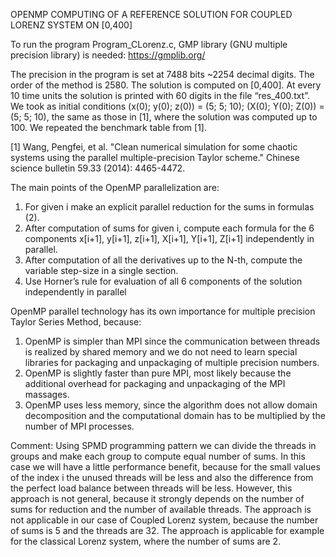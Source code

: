 
OPENMP COMPUTING OF A REFERENCE SOLUTION FOR COUPLED LORENZ SYSTEM ON [0,400]

To run the program Program_CLorenz.c,  GMP library (GNU multiple precision library) is needed: https://gmplib.org/

The precision in the program is set at 7488 bits ~2254 decimal digits. The order of the method is 2580. The solution is computed on [0,400].  At every 10 time units the solution is printed with 60 digits in the file “res_400.txt”. We took as initial conditions (x(0); y(0); z(0)) = (5; 5; 10); (X(0); Y(0); Z(0)) = (5; 5; 10),  the same as those in [1], where the solution was computed up to 100. We repeated the benchmark table from [1].

[1] Wang, Pengfei, et al. "Clean numerical simulation for some chaotic systems using the   parallel   multiple-precision Taylor scheme." Chinese science bulletin 59.33 (2014): 4465-4472.

The main points of the OpenMP parallelization are:
1) For given i make an explicit parallel reduction for the sums in formulas (2). 
2) After computation of sums for given i, compute each formula for the 6 components   x[i+1], y[i+1], z[i+1], X[i+1], Y[i+1], Z[i+1]  independently in parallel.
3) After computation of all the derivatives up to the N-th, compute the variable step-size in a single section.
4) Use Horner’s rule for evaluation of all 6 components of the solution independently in parallel

OpenMP  parallel technology has its own importance for multiple precision Taylor Series Method, because: 
1) OpenMP is simpler than MPI since the communication between threads is realized by shared memory and we do not need to learn special libraries for packaging and unpackaging of multiple precision numbers.
2) OpenMP is slightly faster than pure MPI, most likely because the additional overhead for packaging and unpackaging of the MPI massages.
3) OpenMP uses less memory, since the algorithm does not allow domain decomposition and the computational domain has to be multiplied by the number of MPI processes. 

Comment: Using SPMD programming pattern we can divide the threads in groups and make each group to compute equal number of sums. In this case we will have a little performance benefit, because for the small values of the index i the unused threads will be less and also the difference from the perfect load balance between threads will be less. However, this approach is not general, because it strongly depends on the number of sums for reduction and the number of available threads. The approach is not applicable in our case of Coupled Lorenz system, because the number of sums is 5 and the threads are 32. The approach is applicable for example for the classical Lorenz system, where the number of sums are 2.
